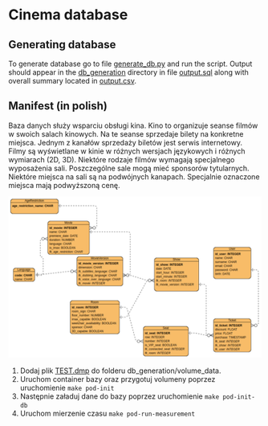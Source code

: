 # Cinema database

## Generating database

To generate database go to file [generate_db.py](db_generation/generate_db.py) and run the script.
Output should appear in the [db_generation](db_generation) directory in file [output.sql](db_generation/output.sql)
along with overall summary located in [output.csv](db_generation/output.csv).

## Manifest (in polish)

Baza danych służy wsparciu obsługi kina. Kino to organizuje seanse filmów w swoich salach
kinowych. Na te seanse sprzedaje bilety na konkretne miejsca. Jednym z kanałów
sprzedaży biletów jest serwis internetowy. Filmy są wyświetlane w kinie w różnych wersjach
językowych i różnych wymiarach (2D, 3D). Niektóre rodzaje filmów wymagają specjalnego
wyposażenia sali. Poszczególne sale mogą mieć sponsorów tytularnych. Niektóre miejsca
na sali są na podwójnych kanapach. Specjalnie oznaczone miejsca mają podwyższoną
cenę.

![img.png](schema.png)

1. Dodaj plik [TEST.dmp](https://drive.google.com/drive/folders/15HuhsffRxjsD-GPD9ZBhHe51mn2Gkg8j) do folderu
   db_generation/volume_data.
2. Uruchom container bazy oraz przygotuj volumeny poprzez uruchomienie `make pod-init`
3. Następnie załaduj dane do bazy poprzez uruchomienie `make pod-init-db`
4. Uruchom mierzenie czasu `make pod-run-measurement`

